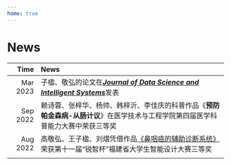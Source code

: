 ```yaml
---
home: true
---
```


# News

| Time | News  |
|-----:|:---------|
| Mar 2023  |子楹、敬弘的论文在[***Journal of Data Science and Intelligent Systems***](https://doi.org/10.47852/bonviewJDSIS3202744)发表|
| Sep 2022   |赖诗蓉、张梓华、杨帅、韩梓沂、李佳庆的科普作品《**预防帕金森病-从肠计议**》在医学技术与工程学院第四届医学科普能力大赛中荣获三等奖|
| Aug 2022   |高敬弘、王子楹、刘熠凭借作品[《鼻咽癌的辅助诊断系统》](https://mp.weixin.qq.com/s/BTsjq3a1YjFcrhw84WjpvQ)荣获第十一届“锐智杯”福建省大学生智能设计大赛三等奖| 
|     |       |
